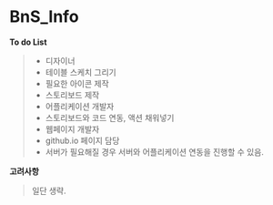 # BnS_Info

**To do List**

>- 디자이너 
>  - 테이블 스케치 그리기
>  - 필요한 아이콘 제작
>  - 스토리보드 제작
>- 어플리케이션 개발자 
>  - 스토리보드와 코드 연동, 액션 채워넣기
>- 웹페이지 개발자
>  - github.io 페이지 담당
>  - 서버가 필요해질 경우 서버와 어플리케이션 연동을 진행할 수 있음.



**고려사항**

> 일단 생략.

